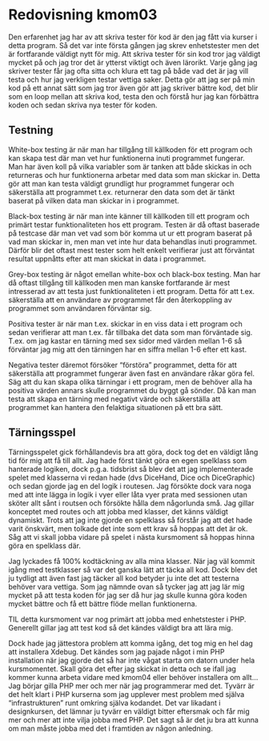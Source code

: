 ---
---
Redovisning kmom03
=========================

Den erfarenhet jag har av att skriva tester för kod är den jag fått via kurser i detta program. Så det var inte första gången jag skrev enhetstester men det är fortfarande väldigt nytt för mig. Att skriva tester för sin kod tror jag väldigt mycket på och jag tror det är ytterst viktigt och även lärorikt. Varje gång jag skriver tester får jag ofta sitta och klura ett tag på både vad det är jag vill testa och hur jag verkligen testar vettiga saker. Detta gör att jag ser på min kod på ett annat sätt som jag tror även gör att jag skriver bättre kod, det blir som en loop mellan att skriva kod, testa den och förstå hur jag kan förbättra koden och sedan skriva nya tester för koden.

## Testning
White-box testing är när man har tillgång till källkoden för ett program och kan skapa test där man vet hur funktionerna inuti programmet fungerar. Man har även koll på vilka variabler som är tanken att både skickas in och returneras och hur funktionerna arbetar med data som man skickar in. Detta gör att man kan testa väldigt grundligt hur programmet fungerar och säkerställa att programmet t.ex. returnerar den data som det är tänkt baserat på vilken data man skickar in i programmet.

Black-box testing är när man inte känner till källkoden till ett program och primärt testar funktionaliteten hos ett program. Testen är då oftast baserade på testcase där man vet vad som bör komma ut ur ett program baserat på vad man skickar in, men man vet inte hur data behandlas inuti programmet. Därför blir det oftast mest tester som helt enkelt verifierar just att förväntat resultat uppnåtts efter att man skickat in data i programmet.

Grey-box testing är något emellan white-box och black-box testing. Man har då oftast tillgång till källkoden men man kanske fortfarande är mest intresserad av att testa just funktionaliteten i ett program. Detta för att t.ex. säkerställa att en användare av programmet får den återkoppling av programmet som användaren förväntar sig.

Positiva tester är när man t.ex. skickar in en viss data i ett program och sedan verifierar att man t.ex. får tillbaka det data som man förväntade sig. T.ex. om jag kastar en tärning med sex sidor med värden mellan 1-6 så förväntar jag mig att den tärningen har en siffra mellan 1-6 efter ett kast.

Negativa tester däremot försöker “förstöra” programmet, detta för att säkerställa att programmet fungerar även fast en användare råkar göra fel. Säg att du kan skapa olika tärningar i ett program, men de behöver alla ha positiva värden annars skulle programmet du byggt gå sönder. Då kan man testa att skapa en tärning med negativt värde och säkerställa att programmet kan hantera den felaktiga situationen på ett bra sätt.

## Tärningsspel
Tärningsspelet gick förhållandevis bra att göra, dock tog det en väldigt lång tid för mig att få till allt. Jag hade först tänkt göra en egen spelklass som hanterade logiken, dock p.g.a. tidsbrist så blev det att jag implementerade spelet med klasserna vi redan hade (dvs DiceHand, Dice och DiceGraphic) och sedan gjorde jag en del logik i routesen. Jag försökte dock vara noga med att inte lägga in logik i vyer eller låta vyer prata med sessionen utan sköter allt sånt i routsen och försökte hålla dem någorlunda små. Jag gillar konceptet med routes och att jobba med klasser, det känns väldigt dynamiskt. Trots att jag inte gjorde en spelklass så förstår jag att det hade varit önskvärt, men tolkade det inte som ett krav så hoppas att det är ok. Såg att vi skall jobba vidare på spelet i nästa kursmoment så hoppas hinna göra en spelklass där.

Jag lyckades få 100% kodtäckning av alla mina klasser. När jag väl kommit igång med testklasser så var det ganska lätt att täcka all kod. Dock blev det ju tydligt att även fast jag täcker all kod betyder ju inte det att testerna behöver vara vettiga. Som jag nämnde ovan så tycker jag att jag lär mig mycket på att testa koden för jag ser då hur jag skulle kunna göra koden mycket bättre och få ett bättre flöde mellan funktionerna.

TIL detta kursmoment var nog primärt att jobba med enhetstester i PHP. Generellt gillar jag att test kod så det kändes väldigt bra att lära mig.

Dock hade jag jättestora problem att komma igång, det tog mig en hel dag att installera Xdebug. Det kändes som jag pajade något i min PHP installation när jag gjorde det så har inte vågat starta om datorn under hela kursmomentet. Skall göra det efter jag skickat in detta och se ifall jag kommer kunna arbeta vidare med kmom04 eller behöver installera om allt… Jag börjar gilla PHP mer och mer när jag programmerar med det. Tyvärr är det helt klart i PHP kurserna som jag upplever mest problem med själva “infrastrukturen” runt omkring själva kodandet. Det var likadant i designkursen, det lämnar ju tyvärr en väldigt bitter eftersmak och får mig mer och mer att inte vilja jobba med PHP. Det sagt så är det ju bra att kunna om man måste jobba med det i framtiden av någon anledning.
